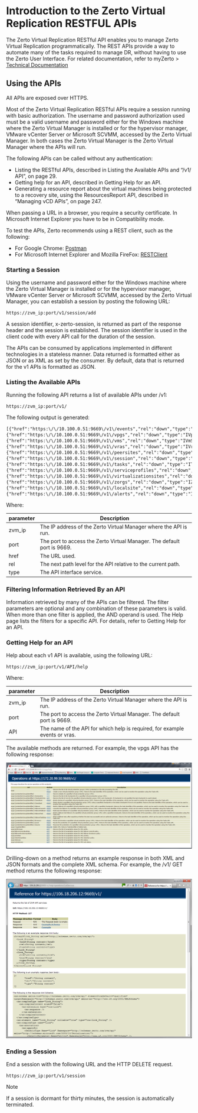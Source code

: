 # Introduction to the Zerto Virtual Replication RESTFUL APIs

The Zerto Virtual Replication RESTful API enables you to manage Zerto Virtual Replication programmatically. The REST APIs provide a way to automate many of the tasks required to manage DR, without having to use the Zerto User Interface. For related documentation, refer to myZerto > [Technical Documentation](https://www.zerto.com/myzerto/technical-documentation/)

## Using the APIs

All APIs are exposed over HTTPS.

Most of the Zerto Virtual Replication RESTful APIs require a session running with basic authorization. The username and password authorization used must be a valid username and password either for the Windows machine where the Zerto Virtual Manager is installed or for the hypervisor manager, VMware vCenter Server or Microsoft SCVMM, accessed by the Zerto Virtual Manager. In both cases the Zerto Virtual Manager is the Zerto Virtual Manager where the APIs will run.

The following APIs can be called without any authentication:

- Listing the RESTful APIs, described in Listing the Available APIs and “/v1/ API”, on page 29.
- Getting help for an API, described in Getting Help for an API.
- Generating a resource report about the virtual machines being protected to a recovery site, using the ResourcesReport API, described in “Managing vCD APIs”, on page 247.

When passing a URL in a browser, you require a security certificate. In Microsoft Internet Explorer you have to be in Compatibility mode.

To test the APIs, Zerto recommends using a REST client, such as the following:

- For Google Chrome: [Postman](http://www.getpostman.com/)
- For Microsoft Internet Explorer and Mozilla FireFox: [RESTClient](http://www.restclient.org)

### Starting a Session

Using the username and password either for the Windows machine where the Zerto Virtual Manager is installed or for the hypervisor manager, VMware vCenter Server or Microsoft SCVMM, accessed by the Zerto Virtual Manager, you can establish a session by posting the following URL:

```http
https://zvm_ip:port/v1/session/add
```

A session identifier, x-zerto-session, is returned as part of the response header and the session is established. The session identifier is used in the client code with every API call for the duration of the session.

The APIs can be consumed by applications implemented in different technologies in a stateless manner.
Data returned is formatted either as JSON or as XML as set by the consumer. By default, data that is returned for the v1 APIs is formatted as JSON.

### Listing the Available APIs

Running the following API returns a list of available APIs under /v1:

```http
https://zvm_ip:port/v1/
```

The following output is generated:

```http
[{"href":"https:\/\/10.100.0.51:9669\/v1\/events","rel":"down","type":"IEventsService"},{"href":"https:\/\/10.100.0.51:9669\/v1\/vpgs","rel":"down","type":"IVpgService"},{"href":"https:\/\/10.100.0.51:9669\/v1\/vms","rel":"down","type":"IVmService"},{"href":"https:\/\/10.100.0.51:9669\/v1\/vras","rel":"down","type":"IVraService"},{"href":"https:\/\/10.100.0.51:9669\/v1\/peersites","rel":"down","type":"IPeerSitesService"},{"href":"https:\/\/10.100.0.51:9669\/v1\/session","rel":"down","type":"ISessionService"},{"href":"https:\/\/10.100.0.51:9669\/v1\/tasks","rel":"down","type":"ITasksService"},{"href":"https:\/\/10.100.0.51:9669\/v1\/serviceprofiles","rel":"down","type":"IServiceProfilesService"},{"href":"https:\/\/10.100.0.51:9669\/v1\/virtualizationsites","rel":"down","type":"IVirtualizationSitesService"},{"href":"https:\/\/10.100.0.51:9669\/v1\/zorgs","rel":"down","type":"IZorgsService"},{"href":"https:\/\/10.100.0.51:9669\/v1\/localsite","rel":"down","type":"ILocalSiteService"},{"href":"https:\/\/10.100.0.51:9669\/v1\/alerts","rel":"down","type":"IAlertsService"}]
```

Where:

| parameter | Description |
|---|---|
| zvm_ip | The IP address of the Zerto Virtual Manager where the API is run. |
| port | The port to access the Zerto Virtual Manager. The default port is 9669. |
| href | The URL used. |
| rel | The next path level for the API relative to the current path. |
| type | The API interface service. |

### Filtering Information Retrieved By an API

Information retrieved by many of the APIs can be filtered. The filter parameters are optional and any combination of these parameters is valid. When more than one filter is applied, the AND operand is used. The Help page lists the filters for a specific API. For details, refer to Getting Help for an API.

### Getting Help for an API

Help about each v1 API is available, using the following URL:

```http
https://zvm_ip:port/v1/API/help
```

Where:

| parameter | Description |
|---|---|
| zvm_ip | The IP address of the Zerto Virtual Manager where the API is run. |
| port | The port to access the Zerto Virtual Manager. The default port is 9669. |
| API | The name of the API for which help is required, for example events or vras. |

The available methods are returned. For example, the vpgs API has the following response:

[![API Help](images/Help1.jpg)](images/Help1.jpg)

Drilling-down on a method returns an example response in both XML and JSON formats and the complete XML schema. For example, the /v1/ GET method returns the following response:

[![API Help2](images/Help2.jpg)](images/Help2.jpg)

### Ending a Session
End a session with the following URL and the HTTP DELETE request.

```http
https://zvm_ip:port/v1/session
```

> [!NOTE]
> If a session is dormant for thirty minutes, the session is automatically terminated.